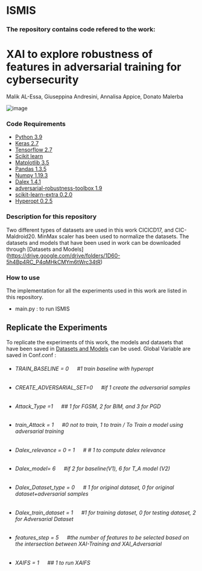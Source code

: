 # ISMIS


### The repository contains code refered to the work:

# XAI to explore robustness of features in adversarial training for cybersecurity
Malik AL-Essa, Giuseppina Andresini, Annalisa Appice, Donato Malerba


![image](https://user-images.githubusercontent.com/38468857/178991622-3582906a-f8da-431b-9cd5-abc98e113c5d.png)





### Code Requirements

 * [Python 3.9](https://www.python.org/downloads/release/python-390/)
 * [Keras 2.7](https://github.com/keras-team/keras)
 * [Tensorflow 2.7](https://www.tensorflow.org/)
 * [Scikit learn](https://scikit-learn.org/stable/)
 * [Matplotlib 3.5](https://matplotlib.org/)
 * [Pandas 1.3.5](https://pandas.pydata.org/)
 * [Numpy 1.19.3](https://numpy.org/)
 * [Dalex 1.4.1](https://github.com/ModelOriented/DALEX)
 * [adversarial-robustness-toolbox 1.9](https://github.com/Trusted-AI/adversarial-robustness-toolbox)
 * [scikit-learn-extra 0.2.0](https://scikit-learn-extra.readthedocs.io/en/stable/)
 * [Hyperopt 0.2.5](https://pypi.org/project/hyperopt/)


###  Description for this repository
Two different types of datasets are used in this work CICICD17, and CIC-Maldroid20. MinMax scaler has been used to normalize the datasets. The datasets and models that have been used in work can be downloaded through [Datasets and Models] (https://drive.google.com/drive/folders/1D60-5h4Bp4RC_P4qMHkCMYm6tWrc34tR)
  
  
   

### How to use

The implementation for all the experiments used in this work are listed in this repository.
  * main.py : to run ISMIS
 


## Replicate the Experiments

To replicate the experiments of this work, the models and datasets that have been saved in [Datasets and Models]( https://drive.google.com/drive/folders/1D60-5h4Bp4RC_P4qMHkCMYm6tWrc34tR)  can be used. Global Variable are saved in Conf.conf :

* ###### TRAIN_BASELINE = 0   &emsp;        #1 train baseline with hyperopt <br />
* ###### CREATE_ADVERSARIAL_SET=0 &emsp;  #if 1 create the adversarial samples <br />
* ###### Attack_Type =1      &emsp;  ## 1 for FGSM, 2 for BIM, and 3 for PGD <br />

* ###### train_Attack = 1             &emsp;      #0 not to train, 1 to train / To Train a model using adversarial training <br />
* ###### Dalex_relevance = 0 = 1  &emsp; # # 1 to compute dalex relevance <br />
* ###### Dalex_model= 6             &emsp;  #if 2 for baseline(V1), 6 for T_A model (V2) <br />
* ###### Dalex_Dataset_type = 0 &emsp;    # 1 for original dataset, 0 for original dataset+adversarial samples <br />
 
* ###### Dalex_train_dataset = 1      &emsp;          #1 for training dataset, 0 for testing dataset, 2 for Adversarial Dataset <br />

* ###### features_step = 5      &emsp;          #the number of features to be selected based on the intersection between XAI-Training and XAI_Adversarial <br />
* ###### XAIFS = 1      &emsp;          ## 1 to run XAIFS <br />

